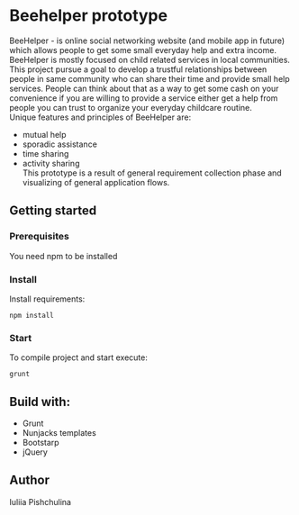 # Beehelper prototype
BeeHelper - is online social networking website (and mobile app in future) which allows people to get some small 
everyday help and extra income. BeeHelper is mostly focused on child related services in local communities.<br>
This project pursue a goal to develop a trustful relationships between people in same community who can share their 
time and provide small help services. People can think about that as a way to get some cash on your convenience if you 
are willing to provide a service either get a help from people you can trust to organize your everyday childcare routine. 
<br>Unique features and principles of BeeHelper are:
- mutual help
- sporadic assistance
- time sharing
- activity sharing 
<br>This  prototype  is a result of general requirement collection phase and visualizing of general application flows.
## Getting started
### Prerequisites
You need npm to be installed

### Install 
Install requirements:
```
npm install
```
### Start
To compile project and start execute:
```
grunt
```
## Build with:
- Grunt
- Nunjacks templates
- Bootstarp
- jQuery

## Author
Iuliia Pishchulina



